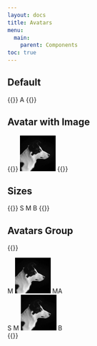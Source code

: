 ```yaml
---
layout: docs
title: Avatars
menu:
  main:
    parent: Components
toc: true
---
```


## Default

{{<example>}}
<span class="avatar">A</span>
{{</example>}}

## Avatar with Image
{{<example>}}
<span class="avatar">
  <img src="/assets/img/avatar.jpeg">
</span>
{{</example>}}

## Sizes

{{<example>}}
<span class="avatar avatar-small">S</span>
<span class="avatar">M</span>
<span class="avatar avatar-big">B</span>
{{</example>}}

## Avatars Group

{{<example>}}
<div class="avatar-group">
  <span class="avatar">M</span>
  <span class="avatar">
    <img src="/assets/img/avatar.jpeg">
  </span>
  <span class="avatar">MA</span>
</div>

<div class="avatar-group">
  <span class="avatar avatar-small">S</span>
  <span class="avatar">M</span>
  <span class="avatar avatar-big">
    <img src="/assets/img/avatar.jpeg">
  </span>
  <span class="avatar avatar-big">B</span>
</div>
{{</example>}}
